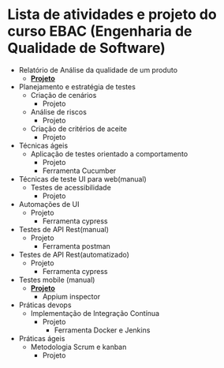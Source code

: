# Lista de atividades e projeto do curso EBAC (Engenharia de Qualidade de Software)

- Relatório de Análise da qualidade de um produto
  * **[Projeto](https://github.com/eduardotrandafilov/exercicios-ebac)** 
- Planejamento e estratégia de testes
  * Criação de cenários
    * Projeto  
  * Análise de riscos
    * Projeto
  * Criação de critérios de aceite
    * Projeto 
- Técnicas ágeis
  * Aplicação de testes orientado a comportamento
    * Projeto
    * Ferramenta Cucumber
- Técnicas de teste UI para web(manual)
  * Testes de acessibilidade
    * Projeto
- Automações de UI 
  * Projeto
    * Ferramenta cypress
- Testes de API Rest(manual)
  * Projeto
    * Ferramenta postman
- Testes de API Rest(automatizado)
  * Projeto
    * Ferramenta cypress
- Testes mobile (manual)
  * **[Projeto](https://github.com/eduardotrandafilov/testes-mobile)**
    * Appium inspector
- Práticas devops
  * Implementação de Integração Contínua
    * Projeto
      * Ferramenta Docker e Jenkins    
- Práticas ágeis
  * Metodologia Scrum e kanban
    * Projeto

